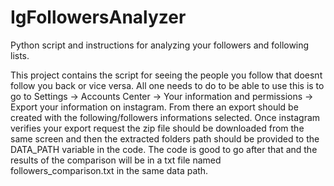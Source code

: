 # IgFollowersAnalyzer
Python script and instructions for analyzing your followers and following lists.

This project contains the script for seeing the people you follow that doesnt follow you back or vice versa. All one needs to do to be able to use this is to go to Settings -> Accounts Center -> 
Your information and permissions -> Export your information on instagram. From there an export should be created with the following/followers informations selected. Once instagram verifies your export 
request the zip file should be downloaded from the same screen and then the extracted folders path should be provided to the DATA_PATH variable in the code. The code is good to go after that and the results 
of the comparison will be in a txt file named followers_comparison.txt in the same data path.
